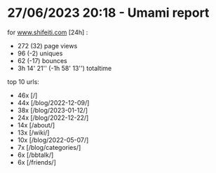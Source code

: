 # 27/06/2023 20:18 - Umami report
for www.shifeiti.com [24h] :

 - 272 (32) page views
 - 96 (-2) uniques
 - 62 (-17) bounces
 - 3h 14' 21'' (-1h 58' 13'') totaltime


top 10 urls:
 - 46x [/]
 - 44x [/blog/2022-12-09/]
 - 38x [/blog/2023-01-12/]
 - 24x [/blog/2022-12-22/]
 - 14x [/about/]
 - 13x [/wiki/]
 - 10x [/blog/2022-05-07/]
 - 7x [/blog/categories/]
 - 6x [/bbtalk/]
 - 6x [/friends/]


